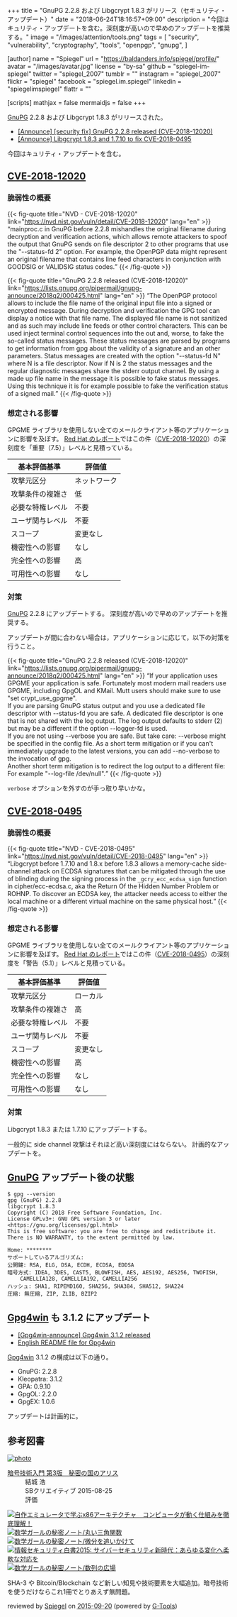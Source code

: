 +++
title = "GnuPG 2.2.8 および Libgcrypt 1.8.3 がリリース（セキュリティ・アップデート）"
date = "2018-06-24T18:16:57+09:00"
description = "今回はキュリティ・アップデートを含む。深刻度が高いので早めのアップデートを推奨する。"
image = "/images/attention/tools.png"
tags = [
  "security",
  "vulnerability",
  "cryptography",
  "tools",
  "openpgp",
  "gnupg",
]

[author]
  name      = "Spiegel"
  url       = "https://baldanders.info/spiegel/profile/"
  avatar    = "/images/avatar.jpg"
  license   = "by-sa"
  github    = "spiegel-im-spiegel"
  twitter   = "spiegel_2007"
  tumblr    = ""
  instagram = "spiegel_2007"
  flickr    = "spiegel"
  facebook  = "spiegel.im.spiegel"
  linkedin  = "spiegelimspiegel"
  flattr    = ""

[scripts]
  mathjax = false
  mermaidjs = false
+++

[GnuPG] 2.2.8 および Libgcrypt 1.8.3 がリリースされた。

- [[Announce] [security fix] GnuPG 2.2.8 released (CVE-2018-12020)](https://lists.gnupg.org/pipermail/gnupg-announce/2018q2/000425.html)
- [[Announce] Libgcrypt 1.8.3 and 1.7.10 to fix CVE-2018-0495](https://lists.gnupg.org/pipermail/gnupg-announce/2018q2/000426.html)

今回はキュリティ・アップデートを含む。

## [CVE-2018-12020]

### 脆弱性の概要

{{< fig-quote title="NVD - CVE-2018-12020" link="https://nvd.nist.gov/vuln/detail/CVE-2018-12020" lang="en" >}}
<q>mainproc.c in GnuPG before 2.2.8 mishandles the original filename during decryption and verification actions, which allows remote attackers to spoof the output that GnuPG sends on file descriptor 2 to other programs that use the "--status-fd 2" option. For example, the OpenPGP data might represent an original filename that contains line feed characters in conjunction with GOODSIG or VALIDSIG status codes.</q>
{{< /fig-quote >}}

{{< fig-quote title="GnuPG 2.2.8 released (CVE-2018-12020)" link="https://lists.gnupg.org/pipermail/gnupg-announce/2018q2/000425.html" lang="en" >}}
<q>The OpenPGP protocol allows to include the file name of the original
input file into a signed or encrypted message.  During decryption and
verification the GPG tool can display a notice with that file name.  The
displayed file name is not sanitized and as such may include line feeds
or other control characters.  This can be used inject terminal control
sequences into the out and, worse, to fake the so-called status
messages.  These status messages are parsed by programs to get
information from gpg about the validity of a signature and an other
parameters.  Status messages are created with the option "--status-fd N"
where N is a file descriptor.  Now if N is 2 the status messages and the
regular diagnostic messages share the stderr output channel.  By using a
made up file name in the message it is possible to fake status messages.
Using this technique it is for example possible to fake the verification
status of a signed mail.</q>
{{< /fig-quote >}}

### 想定される影響

GPGME ライブラリを使用しない全てのメールクライアント等のアプリケーションに影響を及ぼす。
[Red Hat のレポート](https://access.redhat.com/security/cve/cve-2018-12020)ではこの件（[CVE-2018-12020]）の深刻度を「重要（7.5）」レベルと見積っている。

| 基本評価基準     | 評価値       |
| ---------------- | ------------ |
| 攻撃元区分       | ネットワーク |
| 攻撃条件の複雑さ | 低           |
| 必要な特権レベル | 不要         |
| ユーザ関与レベル | 不要         |
| スコープ         | 変更なし     |
| 機密性への影響   | なし         |
| 完全性への影響   | 高           |
| 可用性への影響   | なし         |

### 対策

[GnuPG] 2.2.8 にアップデートする。
深刻度が高いので早めのアップデートを推奨する。

アップデートが間に合わない場合は，アプリケーションに応じて，以下の対策を行うこと。

{{< fig-quote title="GnuPG 2.2.8 released (CVE-2018-12020)" link="https://lists.gnupg.org/pipermail/gnupg-announce/2018q2/000425.html" lang="en" >}}
<q>If your application uses GPGME your application is safe.  Fortunately most modern mail readers use GPGME, including GpgOL and KMail.  Mutt users should make sure to use "set crypt_use_gpgme".<br>
If you are parsing GnuPG status output and you use a dedicated file descriptor with --status-fd you are safe.  A dedicated file descriptor is one that is not shared with the log output.  The log output defaults to stderr (2) but may be a different if the option --logger-fd is used.<br>
If you are not using --verbose you are safe.  But take care: --verbose might be specified in the config file.  As a short term mitigation or if you can't immediately upgrade to the latest versions, you can add --no-verbose to the invocation of gpg.<br>
Another short term mitigation is to redirect the log output to a different file: For example "--log-file /dev/null".</q>
{{< /fig-quote >}}

`verbose` オプションを外すのが手っ取り早いかな。

## [CVE-2018-0495]

### 脆弱性の概要

{{< fig-quote title="NVD - CVE-2018-0495" link="https://nvd.nist.gov/vuln/detail/CVE-2018-0495" lang="en" >}}
<q>Libgcrypt before 1.7.10 and 1.8.x before 1.8.3 allows a memory-cache side-channel attack on ECDSA signatures that can be mitigated through the use of blinding during the signing process in the `_gcry_ecc_ecdsa_sign` function in cipher/ecc-ecdsa.c, aka the Return Of the Hidden Number Problem or ROHNP. To discover an ECDSA key, the attacker needs access to either the local machine or a different virtual machine on the same physical host.</q>
{{< /fig-quote >}}

### 想定される影響

GPGME ライブラリを使用しない全てのメールクライアント等のアプリケーションに影響を及ぼす。
[Red Hat のレポート](https://access.redhat.com/security/cve/cve-2018-0495)ではこの件（[CVE-2018-0495]）の深刻度を「警告（5.1）」レベルと見積っている。

| 基本評価基準     | 評価値   |
| ---------------- | -------- |
| 攻撃元区分       | ローカル |
| 攻撃条件の複雑さ | 高       |
| 必要な特権レベル | 不要     |
| ユーザ関与レベル | 不要     |
| スコープ         | 変更なし |
| 機密性への影響   | 高       |
| 完全性への影響   | なし     |
| 可用性への影響   | なし     |


### 対策

Libgcrypt 1.8.3 または 1.7.10 にアップデートする。

一般的に side channel 攻撃はそれほど高い深刻度にはならない。
計画的なアップデートを。

## [GnuPG] アップデート後の状態

```text
$ gpg --version
gpg (GnuPG) 2.2.8
libgcrypt 1.8.3
Copyright (C) 2018 Free Software Foundation, Inc.
License GPLv3+: GNU GPL version 3 or later <https://gnu.org/licenses/gpl.html>
This is free software: you are free to change and redistribute it.
There is NO WARRANTY, to the extent permitted by law.

Home: ********
サポートしているアルゴリズム:
公開鍵: RSA, ELG, DSA, ECDH, ECDSA, EDDSA
暗号方式: IDEA, 3DES, CAST5, BLOWFISH, AES, AES192, AES256, TWOFISH,
    CAMELLIA128, CAMELLIA192, CAMELLIA256
ハッシュ: SHA1, RIPEMD160, SHA256, SHA384, SHA512, SHA224
圧縮: 無圧縮, ZIP, ZLIB, BZIP2
```

## [Gpg4win] も 3.1.2 にアップデート

- [[Gpg4win-announce] Gpg4win 3.1.2 released](http://lists.wald.intevation.org/pipermail/gpg4win-announce/2018-June/000079.html)
- [English README file for Gpg4win](https://files.gpg4win.org/README-3.1.2.en.txt)

[Gpg4win] 3.1.2 の構成は以下の通り。

- GnuPG:          2.2.8
- Kleopatra:      3.1.2
- GPA:            0.9.10
- GpgOL:          2.2.0
- GpgEX:          1.0.6

アップデートは計画的に。

[GnuPG]: https://gnupg.org/ "The GNU Privacy Guard"
[CVE-2018-12020]: https://nvd.nist.gov/vuln/detail/CVE-2018-12020 "NVD - CVE-2018-12020"
[CVE-2018-0495]: https://nvd.nist.gov/vuln/detail/CVE-2018-0495 "NVD - CVE-2018-0495"
[Gpg4win]: https://www.gpg4win.org/ "Gpg4win - Secure email and file encryption with GnuPG for Windows"

## 参考図書

<div class="hreview" ><a class="item url" href="https://www.amazon.co.jp/exec/obidos/ASIN/B015643CPE/baldandersinf-22/"><img src="https://images-fe.ssl-images-amazon.com/images/I/51t6yHHVwEL._SL160_.jpg" alt="photo" class="photo"  /></a><dl ><dt class="fn"><a class="item url" href="https://www.amazon.co.jp/exec/obidos/ASIN/B015643CPE/baldandersinf-22/">暗号技術入門 第3版　秘密の国のアリス</a></dt><dd>結城 浩 </dd><dd>SBクリエイティブ 2015-08-25</dd><dd>評価<abbr class="rating" title="5"><img src="https://images-fe.ssl-images-amazon.com/images/G/01/detail/stars-5-0.gif" alt="" /></abbr> </dd></dl><p class="similar"><a href="https://www.amazon.co.jp/exec/obidos/ASIN/B0148FQNVC/baldandersinf-22/" target="_top"><img src="https://images-fe.ssl-images-amazon.com/images/P/B0148FQNVC.09._SCTHUMBZZZ_.jpg"  alt="自作エミュレータで学ぶx86アーキテクチャ　コンピュータが動く仕組みを徹底理解！"  /></a> <a href="https://www.amazon.co.jp/exec/obidos/ASIN/B00W6NCLJM/baldandersinf-22/" target="_top"><img src="https://images-fe.ssl-images-amazon.com/images/P/B00W6NCLJM.09._SCTHUMBZZZ_.jpg"  alt="数学ガールの秘密ノート/丸い三角関数"  /></a> <a href="https://www.amazon.co.jp/exec/obidos/ASIN/B00Y9EYOIW/baldandersinf-22/" target="_top"><img src="https://images-fe.ssl-images-amazon.com/images/P/B00Y9EYOIW.09._SCTHUMBZZZ_.jpg"  alt="数学ガールの秘密ノート/微分を追いかけて"  /></a> <a href="https://www.amazon.co.jp/exec/obidos/ASIN/B012BYBTZC/baldandersinf-22/" target="_top"><img src="https://images-fe.ssl-images-amazon.com/images/P/B012BYBTZC.09._SCTHUMBZZZ_.jpg"  alt="情報セキュリティ白書2015: サイバーセキュリティ新時代：あらゆる変化へ柔軟な対応を"  /></a> <a href="https://www.amazon.co.jp/exec/obidos/ASIN/B00W6NCLL0/baldandersinf-22/" target="_top"><img src="https://images-fe.ssl-images-amazon.com/images/P/B00W6NCLL0.09._SCTHUMBZZZ_.jpg"  alt="数学ガールの秘密ノート/数列の広場"  /></a> </p>
<p class="description">SHA-3 や Bitcoin/Blockchain など新しい知見や技術要素を大幅追加。暗号技術を使うだけならこれ1冊でとりあえず無問題。</p>
<p class="gtools" >reviewed by <a href='#maker' class='reviewer'>Spiegel</a> on <abbr class="dtreviewed" title="2015-09-20">2015-09-20</abbr> (powered by <a href="http://www.goodpic.com/mt/aws/index.html" >G-Tools</a>)</p>
</div>

